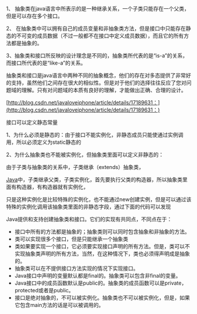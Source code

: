 1、 抽象类在java语言中所表示的是一种继承关系，一个子类只能存在一个父类，但是可以存在多个接口。

2、 在抽象类中可以拥有自己的成员变量和非抽象类方法，但是接口中只能存在静态的不可变的成员数据（不过一般都不在接口中定义成员数据），而且它的所有方法都是抽象的。

3、抽象类和接口所反映的设计理念是不同的，抽象类所代表的是“is-a”的关系，而接口所代表的是“like-a”的关系。

抽象类和接口是java语言中两种不同的抽象概念，他们的存在对多态提供了非常好的支持，虽然他们之间存在很大的相似性。但是对于他们的选择往往反应了您对问题域的理解。只有对问题域的本质有良好的理解，才能做出正确、合理的设计。

[http://blog.csdn.net/javaloveiphone/article/details/17189631：](http://blog.csdn.net/javaloveiphone/article/details/17189631：)

接口可以定义静态常量

1、为什么必须是静态的：由于接口不能实例化，非静态成员只能使通过实例调用，所以必须定义为static静态的

2、为什么抽象类也不能被实例化，但抽象类里面可以定义非静态的：

由于子类与抽象类的关系中，子类继承（extends）抽象类，

[Java](http://lib.csdn.net/base/java)中，子类继承父类，子类实例化，首先要执行父类的构造器，所以抽象类里面有构造器，有构造器就有实例化，

只是这种实例化是比较特殊的实例化，也不能通过new创建实例，但是可以通过该特殊的实例化调用该抽象类里面的非静态字段，通过下面的代码可以发现



Java提供和支持创建抽象类和接口。它们的实现有共同点，不同点在于：

* 接口中所有的方法都是抽象的；抽象类则可以同时包含抽象和非抽象的方法。
* 类可以实现很多个接口，但是只能继承一个抽象类
* 类如果要实现一个接口，它必须要实现接口声明的所有方法。但是，类可以不实现抽象类声明的所有方法，当然，在这种情况下，类也必须得声明成是抽象的。
* 抽象类可以在不提供接口方法实现的情况下实现接口。
* Java接口中声明的变量默认都是final的。抽象类可以包含非final的变量。
* Java接口中的成员函数默认是public的。抽象类的成员函数可以是private，protected或者是public。
* 接口是绝对抽象的，不可以被实例化。抽象类也不可以被实例化，但是，如果它包含main方法的话是可以被调用的。



